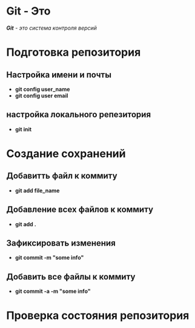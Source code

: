# Git - Это
 *__Git__ - это система контроля версий*

# Подготовка репозитория

## Настройка имени и почты

* **git config user_name**
* **git config user email**

## настройка локального репезитория

* **git init**


# Создание сохранений

## Добавитть файл к коммиту

* **git add file_name**

## Добавление всех файлов к коммиту

* **git add .**
## Зафиксировать изменения

* **git commit -m "some info"**
## Добавить все файлы к коммиту

* **git commit -a -m "some info"**


# Проверка состояния репозитория
#
#
#
#